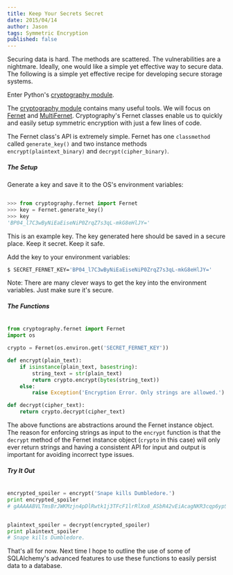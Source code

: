 ```yaml
---
title: Keep Your Secrets Secret
date: 2015/04/14
author: Jason
tags: Symmetric Encryption
published: false
---
```


Securing data is hard. The methods are scattered. The vulnerabilities are a nightmare. Ideally, one would like a simple yet effective way to secure data. The following is a simple yet effective recipe for developing secure storage systems.

Enter Python's [cryptography module](https://cryptography.io/en/latest/).

The [cryptography module](https://cryptography.io/en/latest/) contains many useful tools. We will focus on [Fernet](https://cryptography.io/en/latest/fernet/) and [MultiFernet](https://cryptography.io/en/latest/fernet/#cryptography.fernet.MultiFernet). Cryptography's Fernet classes enable us to quickly and easily setup symmetric encryption with just a few lines of code.

The Fernet class's API is extremely simple. Fernet has one ```classmethod``` called ```generate_key()``` and two instance methods ```encrypt(plaintext_binary)``` and ```decrypt(cipher_binary)```.

##### The Setup

Generate a key and save it to the OS's environment variables:

```python

>>> from cryptography.fernet import Fernet
>>> key = Fernet.generate_key()
>>> key
'BP04_l7C3wByNiEaEiseNiP0ZrqZ7s3qL-mkG8eHlJY='

```

This is an example key. The key generated here should be saved in a secure place. Keep it secret. Keep it safe.

Add the key to your environment variables:

```bash
$ SECRET_FERNET_KEY='BP04_l7C3wByNiEaEiseNiP0ZrqZ7s3qL-mkG8eHlJY='
```

Note: There are many clever ways to get the key into the environment variables. Just make sure it's secure.

##### The Functions

```python

from cryptography.fernet import Fernet
import os

crypto = Fernet(os.environ.get('SECRET_FERNET_KEY'))

def encrypt(plain_text):
    if isinstance(plain_text, basestring):
        string_text = str(plain_text)
        return crypto.encrypt(bytes(string_text))
    else:
        raise Exception('Encryption Error. Only strings are allowed.')

def decrypt(cipher_text):
    return crypto.decrypt(cipher_text)

```

The above functions are abstractions around the Fernet instance object. The reason for enforcing strings as input to the ```encrypt``` function is that the ```decrypt``` method of the Fernet instance object (```crypto``` in this case) will only ever return strings and having a consistent API for input and output is important for avoiding incorrect type issues.

##### Try It Out

```python

encrypted_spoiler = encrypt('Snape kills Dumbledore.')
print encrypted_spoiler
# gAAAAABVLTmsBrJWKMzjn4pDlRwtk1j3TFcF1lrRlXo8_ASbR42vEiAcagNKR3cqp6ypSdPPyMozGi2T10pxqKISxwVYqMqoEIaScr310glx55vUk_l6eLc=


plaintext_spoiler = decrypt(encrypted_spoiler)
print plaintext_spoiler
# Snape kills Dumbledore.

```

That's all for now. Next time I hope to outline the use of some of SQLAlchemy's advanced features to use these functions to easily persist data to a database.
